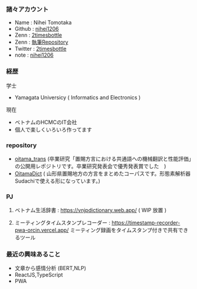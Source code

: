 ### 諸々アカウント

- Name : Nihei Tomotaka
- Github : [nihei1206](https://github.com/nihei1206)
- Zenn : [2timesbottle](https://zenn.dev/2timesbottle)
- Zenn : [執筆Repository](https://github.com/nihei1206/zenn)
- Twitter : [2timesbottle](https://twitter.com/2timesbottle)
- note : [nihei1206](https://note.com/nihei1206)

### 経歴
学士
- Yamagata Universicy ( Informatics and Electronics )

現在
- ベトナムのHCMCのIT会社
- 個人で楽しくいろいろ作ってます


### repository
- [oitama_trans](https://github.com/nihei1206/oitama_trans) (卒業研究「置賜方言における共通語への機械翻訳と性能評価」の公開用レポジトリです。卒業研究発表会で優秀発表賞でした　) 
- [OitamaDict](https://github.com/nihei1206/OitamaDict) ( 山形県置賜地方の方言をまとめたコーパスです。形態素解析器Sudachiで使える形になっています。) 

### PJ
1. ベトナム生活辞書 : https://vnjpdictionary.web.app/ ( WIP 放置 )

2.  ミーティングタイムスタンプレコーダー : https://timestamp-recorder-pwa-orcin.vercel.app/
    ミーティング録画をタイムスタンプ付きで共有できるツール


### 最近の興味あること
- 文章から感情分析 (BERT,NLP) 
- ReactJS,TypeScript
- PWA

